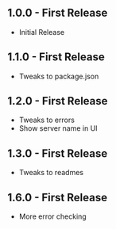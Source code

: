 ## 1.0.0 - First Release
* Initial Release

## 1.1.0 - First Release
* Tweaks to package.json

## 1.2.0 - First Release
* Tweaks to errors
* Show server name in UI

## 1.3.0 - First Release
* Tweaks to readmes

## 1.6.0 - First Release
* More error checking

